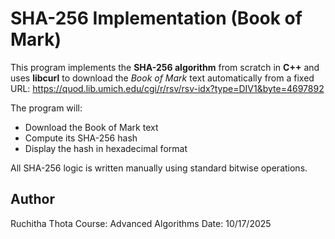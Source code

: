 # SHA-256 Implementation (Book of Mark)

This program implements the **SHA-256 algorithm** from scratch in **C++** and uses **libcurl** to download the *Book of Mark* text automatically from a fixed URL:
https://quod.lib.umich.edu/cgi/r/rsv/rsv-idx?type=DIV1&byte=4697892



The program will:
- Download the Book of Mark text
- Compute its SHA-256 hash
- Display the hash in hexadecimal format

All SHA-256 logic is written manually using standard bitwise operations.

## Author
Ruchitha Thota
Course: Advanced Algorithms
Date: 10/17/2025
